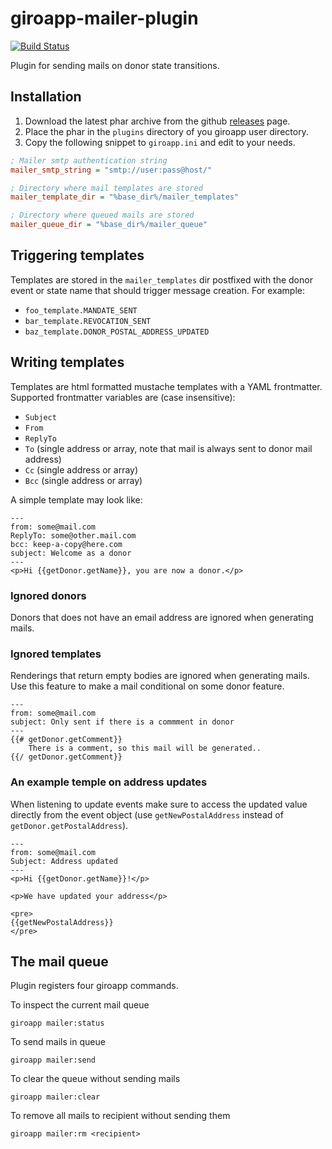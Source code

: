 # giroapp-mailer-plugin

[![Build Status](https://img.shields.io/travis/byrokrat/giroapp-mailer-plugin/master.svg?style=flat-square)](https://travis-ci.org/byrokrat/giroapp-mailer-plugin)

Plugin for sending mails on donor state transitions.

## Installation

1. Download the latest phar archive from the github
   [releases](https://github.com/byrokrat/giroapp-mailer-plugin/releases) page.
1. Place the phar in the `plugins` directory of you giroapp user directory.
1. Copy the following snippet to `giroapp.ini` and edit to your needs.

```ini
; Mailer smtp authentication string
mailer_smtp_string = "smtp://user:pass@host/"

; Directory where mail templates are stored
mailer_template_dir = "%base_dir%/mailer_templates"

; Directory where queued mails are stored
mailer_queue_dir = "%base_dir%/mailer_queue"
```

## Triggering templates

Templates are stored in the `mailer_templates` dir postfixed with the donor
event or state name that should trigger message creation. For example:

* `foo_template.MANDATE_SENT`
* `bar_template.REVOCATION_SENT`
* `baz_template.DONOR_POSTAL_ADDRESS_UPDATED`

## Writing templates

Templates are html formatted mustache templates with a YAML frontmatter.
Supported frontmatter variables are (case insensitive):

* `Subject`
* `From`
* `ReplyTo`
* `To` (single address or array, note that mail is always sent to donor mail address)
* `Cc` (single address or array)
* `Bcc` (single address or array)

A simple template may look like:

```
---
from: some@mail.com
ReplyTo: some@other.mail.com
bcc: keep-a-copy@here.com
subject: Welcome as a donor
---
<p>Hi {{getDonor.getName}}, you are now a donor.</p>
```

### Ignored donors

Donors that does not have an email address are ignored when generating mails.

### Ignored templates

Renderings that return empty bodies are ignored when generating mails. Use this
feature to make a mail conditional on some donor feature.

```
---
from: some@mail.com
subject: Only sent if there is a commment in donor
---
{{# getDonor.getComment}}
    There is a comment, so this mail will be generated..
{{/ getDonor.getComment}}
```

### An example temple on address updates

When listening to update events make sure to access the updated value directly
from the event object (use `getNewPostalAddress` instead of `getDonor.getPostalAddress`).

```
---
from: some@mail.com
Subject: Address updated
---
<p>Hi {{getDonor.getName}}!</p>

<p>We have updated your address</p>

<pre>
{{getNewPostalAddress}}
</pre>
```

## The mail queue

Plugin registers four giroapp commands.

To inspect the current mail queue

```shell
giroapp mailer:status
```

To send mails in queue

```shell
giroapp mailer:send
```

To clear the queue without sending mails

```shell
giroapp mailer:clear
```

To remove all mails to recipient without sending them

```shell
giroapp mailer:rm <recipient>
```
